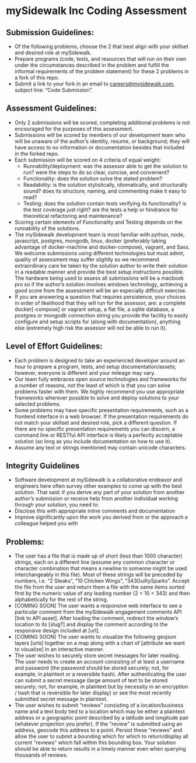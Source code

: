 # mySidewalk Inc Coding Assessment

## Submission Guidelines:
* Of the following problems, choose the 2 that best align with your skillset and desired role at mySidewalk.
* Prepare programs (code, tests, and resources that will run on their own under the circumstances described in the problem and fulfill the informal requirements of the problem statement) for these 2 problems in a fork of this repo.
* Submit a link to your fork in an email to careers@mysidewalk.com, subject line: “Code Submission”.

## Assessment Guidelines:
* Only 2 submissions will be scored, completing additional problems is not encouraged for the purposes of this assessment.
* Submissions will be scored by members of our development team who will be unaware of the author’s identity, resume, or background; they will have access to no information or documentation besides that included in the forked repo.
* Each submission will be scored on 4 criteria of equal weight:
  * Runnability/deployment: was the assessor able to get the solution to run? were the steps to do so clear, concise, and convenient?
  * Functionality: does the solution solve the stated problem?
  * Readability: is the solution stylistically, idiomatically, and structurally sound? does its structure, naming, and commenting make it easy to read?
  * Testing: does the solution contain tests verifying its functionality? is the test coverage just right? are the tests a help or hindrance for theoretical refactoring and maintenance?
* Scoring certain elements of Functionality and Testing depends on the runnability of the solutions.
* The mySidewalk development team is most familiar with python, node, javascript, postgres, mongodb, linux, docker (preferably taking advantage of docker-machine and docker-compose), vagrant, and Sass. We welcome submissions using different technologies but must admit, quality of assessment may suffer slightly so we recommend extraordinary care be taken by the solution author to write their solution in a readable manner and provide the best setup instructions possible. The hardware being used to assess all submissions will be a macbook pro so if the author’s solution involves windows technology, achieving a good score from the assessment will be an especially difficult exercise.
* If you are answering a question that requires persistence, your choices in order of likelihood that they will run for the assessor, are: a complete docker[-compose] or vagrant setup, a flat file, a sqlite database, a postgres or mongodb connection string you provide the facility to easily configure and setup scripts for (along with documentation), anything else (extremely high risk the assessor will not be able to run it).

## Level of Effort Guidelines:
* Each problem is designed to take an experienced developer around an hour to prepare a program, tests, and setup documentation/assets; however, everyone is different and your mileage may vary.
* Our team fully embraces open source technologies and frameworks for a number of reasons, not the least of which is that you can solve problems faster with them. We highly recommend you use appropriate frameworks wherever possible to solve and deploy solutions to your selected problems.
* Some problems may have specific presentation requirements, such as a frontend interface in a web browser. If the presentation requirements do not match your skillset and desired role, pick a different question. If there are no specific presentation requirements you can discern, a command line or RESTful API interface is likely a perfectly acceptable solution (so long as you include documentation on how to use it).
* Assume any text or strings mentioned may contain unicode characters.

## Integrity Guidelines
* Software development at mySidewalk is a collaborative endeavor and engineers here often survey other examples to come up with the best solution. That said: if you derive any part of your solution from another author’s submission or receive help from another individual working through your solution, you need to:
* Disclose this with appropriate inline comments and documentation
* Improve significantly upon the work you derived from or the approach a colleague helped you with

## Problems:
* The user has a file that is made up of short (less than 1000 character) strings, each on a different line (assume any common character or character combination that means a newline to someone might be used interchangeably in this file). Most of these strings will be preceded by numbers, i.e. “2 Steaks”, “10 Chicken Wings”, “343GuiltySparks”. Accept the file from the user and return them a file with the same items sorted first by the numeric value of any leading number (2 < 10 < 343) and then alphabetically for the rest of the string.
* [COMING SOON] The user wants a responsive web interface to see a particular comment from the mySidewalk engagement comments API [link to API asset]. After loading the comment, redirect the window’s location to its [slug?] and display the comment according to the responsive design included at [url].
* [COMING SOON] The user wants to visualize the following geojson layers [urls] together on a map along with a chart of [attribute we want to visualize] in an interactive manner.
* The user wishes to securely store secret messages for later reading. The user needs to create an account consisting of at least a username and password (the password should be stored securely; not, for example, in plaintext or a reversible hash). After authenticating the user can submit a secret message (large amount of text to be stored securely; not, for example, in plaintext but by necessity in an encryption / hash that is reversible for later display) or see the most recently submitted secret message in plaintext.
* The user wishes to submit “reviews” consisting of a location/business name and a text body tied to a location which may be either a plaintext address or a geographic point described by a latitude and longitude pair (whatever projection you prefer). If the “review” is submitted using an address, geocode this address to a point. Persist these “reviews” and allow the user to submit a bounding which for which to return/display all current “reviews” which fall within this bounding box. Your solution should be able to return results in a timely manner even when querying thousands of reviews.
